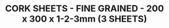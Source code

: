 ---
title: "CORK SHEETS - FINE GRAINED - 200 x 300 x 1-2-3mm (3 SHEETS)"
price: "700.0"
desc: ""
img_path: "/assets/img/AK-8049.jpg"
brand: AK
available: true
special_offer: false
new: false
soon: false
cat: "Diorame"
subcat: "DI-AK-Interactive"
subsubcat: "BM"
sifra: "AK-8049"
---